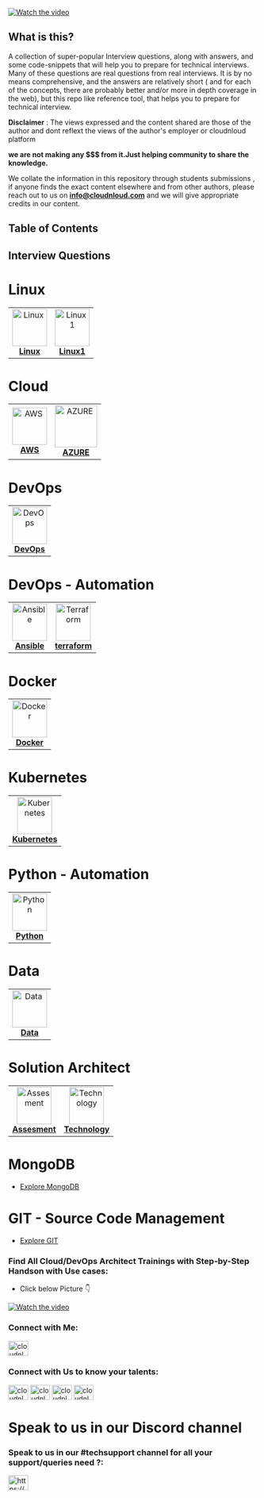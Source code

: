 [![Watch the video](./image/cloudnloud.png)](https://linkedin.com/in/vijaystack)

## What is this?

A collection of super-popular Interview questions, along with answers, and some code-snippets that will help you to prepare for technical interviews. Many of these questions are real questions from real interviews. It is by no means comprehensive, and the answers are relatively short ( and for each of the concepts, there are probably better and/or more in depth coverage in the web), but this repo like reference tool, that helps you to prepare for technical interview.


**Disclaimer** : The views expressed and the content shared are those of the author and dont reflext the views of the author's employer or cloudnloud platform

**we are not making any $$$ from it.Just helping community to share the knowledge.**

We collate the information in this repository through students submissions , if anyone finds the exact content elsewhere and from other authors, please reach out to us on **info@cloudnloud.com** and we will give appropriate credits in our content.

## Table of Contents

## Interview Questions

# Linux

<!-- ALL-TOPICS-LIST:START -->
<!-- prettier-ignore-start -->
<!-- markdownlint-disable -->
<center>
<table>
  <tr>
    <td align="center"><a href="/linux/README.md"><img src="image/linux.png" width="70px;" height="75px;" alt="Linux" /><br /><b>Linux</b></a></td>
    <td align="center"><a href="/linux/README.md"><img src="image/linux.png" width="70px;" height="75px;" alt="Linux1" /><br /><b>Linux1</b></a></td>
   
  </tr>
  
</table>
</center>
<!-- markdownlint-enable -->
<!-- prettier-ignore-end -->
<!-- ALL-TOPICS-LIST:END -->


# Cloud

<!-- ALL-TOPICS-LIST:START -->
<!-- prettier-ignore-start -->
<!-- markdownlint-disable -->
<center>
<table>
  <tr>
    <td align="center"><a href="/aws/README.md"><img src="image/aws.png" width="70px;" height="75px;" alt="AWS" /><br /><b>AWS</b></a></td>
    <td align="center"><a href="/azure/README.md"><img src="image/azure.png" width="85px;" height="85px;" alt="AZURE"/><br /><b>AZURE</b></a></td>


  </tr>
 
</table>
</center>
<!-- markdownlint-enable -->
<!-- prettier-ignore-end -->
<!-- ALL-TOPICS-LIST:END -->

# DevOps

<!-- ALL-TOPICS-LIST:START -->
<!-- prettier-ignore-start -->
<!-- markdownlint-disable -->
<center>
<table>
  <tr>
    <td align="center"><a href="/devops/README.md"><img src="image/devops.png" width="70px;" height="75px;" alt="DevOps" /><br /><b>DevOps</b></a></td>
   
  </tr>
  
</table>
</center>
<!-- markdownlint-enable -->
<!-- prettier-ignore-end -->
<!-- ALL-TOPICS-LIST:END -->

# DevOps - Automation

<!-- ALL-TOPICS-LIST:START -->
<!-- prettier-ignore-start -->
<!-- markdownlint-disable -->
<center>
<table>
  <tr>
    <td align="center"><a href="/ansible/README.md"><img src="image/ansible.png" width="70px;" height="75px;" alt="Ansible" /><br /><b>Ansible</b></a></td>
	<td align="center"><a href="/terraform/README.md"><img src="image/terraform.png" width="70px;" height="75px;" alt="Terraform" /><br /><b>terraform</b></a></td>
   
  </tr>
  
</table>
</center>
<!-- markdownlint-enable -->
<!-- prettier-ignore-end -->
<!-- ALL-TOPICS-LIST:END -->

# Docker

<!-- ALL-TOPICS-LIST:START -->
<!-- prettier-ignore-start -->
<!-- markdownlint-disable -->
<center>
<table>
  <tr>
    <td align="center"><a href="/docker/README.md"><img src="image/docker.png" width="70px;" height="75px;" alt="Docker" /><br /><b>Docker</b></a></td>
   
  </tr>
  
</table>
</center>
<!-- markdownlint-enable -->
<!-- prettier-ignore-end -->
<!-- ALL-TOPICS-LIST:END -->

# Kubernetes

<!-- ALL-TOPICS-LIST:START -->
<!-- prettier-ignore-start -->
<!-- markdownlint-disable -->
<center>
<table>
  <tr>
    <td align="center"><a href="/kubernetes/README.md"><img src="image/kubernetes.png" width="70px;" height="75px;" alt="Kubernetes" /><br /><b>Kubernetes</b></a></td>
   
  </tr>
  
</table>
</center>
<!-- markdownlint-enable -->
<!-- prettier-ignore-end -->
<!-- ALL-TOPICS-LIST:END -->

# Python - Automation

<!-- ALL-TOPICS-LIST:START -->
<!-- prettier-ignore-start -->
<!-- markdownlint-disable -->
<center>
<table>
  <tr>
    <td align="center"><a href="/python/README.md"><img src="image/python.png" width="70px;" height="75px;" alt="Python" /><br /><b>Python</b></a></td>
   
  </tr>
  
</table>
</center>
<!-- markdownlint-enable -->
<!-- prettier-ignore-end -->
<!-- ALL-TOPICS-LIST:END -->

# Data

<!-- ALL-TOPICS-LIST:START -->
<!-- prettier-ignore-start -->
<!-- markdownlint-disable -->
<center>
<table>
  <tr>
    <td align="center"><a href="/data/README.md"><img src="image/data.jpg" width="70px;" height="75px;" alt="Data" /><br /><b>Data</b></a></td>
   
  </tr>
  
</table>
</center>
<!-- markdownlint-enable -->
<!-- prettier-ignore-end -->
<!-- ALL-TOPICS-LIST:END -->

# Solution Architect

<!-- ALL-TOPICS-LIST:START -->
<!-- prettier-ignore-start -->
<!-- markdownlint-disable -->
<center>
<table>
  <tr>
    <td align="center"><a href="/solution-architect/README.md"><img src="image/solution-architect.png" width="70px;" height="75px;" alt="Assesment" /><br /><b>Assesment</b></a></td>
	<td align="center"><a href="/solution-architect/README.md"><img src="image/solution-architect-technology.png" width="70px;" height="75px;" alt="Technology" /><br /><b>Technology</b></a></td>
    
  </tr>
  
</table>
</center>
<!-- markdownlint-enable -->
<!-- prettier-ignore-end -->
<!-- ALL-TOPICS-LIST:END -->


# MongoDB

+ [Explore MongoDB](./mongodb/mongodb.md)

# GIT - Source Code Management

+ [Explore GIT](./git/git.md)


### Find All Cloud/DevOps Architect Trainings with Step-by-Step Handson with Use cases:
- Click below Picture 👇

[![Watch the video](./image/youtube-trainings.png)](https://www.youtube.com/channel/cloudnloud)

<h3 align="left">Connect with Me:</h3>
<a href="https://linkedin.com/in/vijaystack" target="blank"><img align="center" src="https://raw.githubusercontent.com/rahuldkjain/github-profile-readme-generator/master/src/images/icons/Social/linked-in-alt.svg" alt="cloudnloud" height="30" width="40" /></a>


<h3 align="left">Connect with Us to know your talents:</h3>
<p align="left">
<a href="https://www.youtube.com/c/cloudnloud" target="blank"><img align="center" src="https://raw.githubusercontent.com/rahuldkjain/github-profile-readme-generator/master/src/images/icons/Social/youtube.svg" alt="cloudnloud" height="30" width="40" /></a>
<a href="https://www.linkedin.com/company/80359681/admin/" target="blank"><img align="center" src="https://raw.githubusercontent.com/rahuldkjain/github-profile-readme-generator/master/src/images/icons/Social/linked-in-alt.svg" alt="cloudnloud" height="30" width="40" /></a>
<a href="https://fb.com/cloudnloudtech" target="blank"><img align="center" src="https://raw.githubusercontent.com/rahuldkjain/github-profile-readme-generator/master/src/images/icons/Social/facebook.svg" alt="cloudnloudtech" height="30" width="40" /></a>
<a href="https://twitter.com/cloudnloud" target="blank"><img align="center" src="https://raw.githubusercontent.com/rahuldkjain/github-profile-readme-generator/master/src/images/icons/Social/twitter.svg" alt="cloudnloud" height="30" width="40" /></a>

</p>

# Speak to us in our Discord channel

<h3 align="left">Speak to us in our #techsupport channel for all your support/queries need ?:</h3>
<p align="left">
<a href="https://discord.gg/vbjRQGVhuF" target="blank"><img align="center" src="https://raw.githubusercontent.com/rahuldkjain/github-profile-readme-generator/master/src/images/icons/Social/discord.svg" alt="https://discord.gg/vbjRQGVhuF" height="30" width="40" /></a>
</p>
